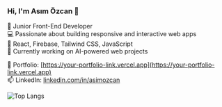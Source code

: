 ### Hi, I'm Asım Özcan 👋

🎯 Junior Front-End Developer  
💻 Passionate about building responsive and interactive web apps  
🚀 React, Firebase, Tailwind CSS, JavaScript  
📌 Currently working on AI-powered web projects

🔗 Portfolio: [https://your-portfolio-link.vercel.app](https://your-portfolio-link.vercel.app)  
📫 LinkedIn: [linkedin.com/in/asimozcan](https://www.linkedin.com/in/asimozcan)

![Top Langs](https://github-readme-stats.vercel.app/api/top-langs/?username=asimozcann&layout=compact&theme=radical)
